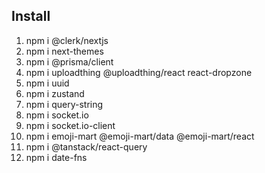 ## Install

1. npm i @clerk/nextjs
2. npm i next-themes
3. npm i @prisma/client
4. npm i uploadthing @uploadthing/react react-dropzone
5. npm i uuid
6. npm i zustand
7. npm i query-string
8. npm i socket.io
9. npm i socket.io-client
10.   npm i emoji-mart @emoji-mart/data @emoji-mart/react
11.   npm i @tanstack/react-query
12.   npm i date-fns
